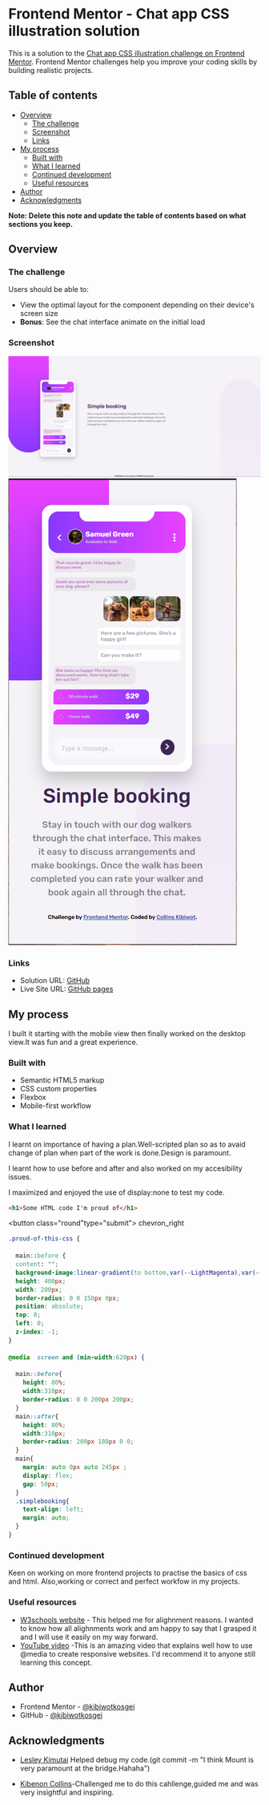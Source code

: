 # Frontend Mentor - Chat app CSS illustration solution

This is a solution to the [Chat app CSS illustration challenge on Frontend Mentor](https://www.frontendmentor.io/challenges/chat-app-css-illustration-O5auMkFqY). Frontend Mentor challenges help you improve your coding skills by building realistic projects. 

## Table of contents

- [Overview](#overview)
  - [The challenge](#the-challenge)
  - [Screenshot](#screenshot)
  - [Links](#links)
- [My process](#my-process)
  - [Built with](#built-with)
  - [What I learned](#what-i-learned)
  - [Continued development](#continued-development)
  - [Useful resources](#useful-resources)
- [Author](#author)
- [Acknowledgments](#acknowledgments)

**Note: Delete this note and update the table of contents based on what sections you keep.**

## Overview

### The challenge

Users should be able to:

- View the optimal layout for the component depending on their device's screen size
- **Bonus**: See the chat interface animate on the initial load

### Screenshot

![](./images/Screenshot.png)
![](./images/Screenshot-mobile.png)


### Links

- Solution URL: [GitHub](https://github.com/kibiwotkosgei/chat-app.git)
- Live Site URL: [GitHub pages](https://kibiwotkosgei.github.io/chat-app/)


## My process
I built it starting with the mobile view then finally worked on the desktop view.It was fun and a great experience.

### Built with

- Semantic HTML5 markup
- CSS custom properties
- Flexbox
- Mobile-first workflow

### What I learned


I learnt on importance of having a plan.Well-scripted plan so as to avaid change of plan when part of the work is done.Design is paramount.

I learnt how to use before and after and also worked on my accesibility issues.

I maximized and enjoyed the use of display:none to test my code.



```html
<h1>Some HTML code I'm proud of</h1>
```
 <button class="round"type="submit"> <span class="material-symbols-outlined "> chevron_right </span> </button>

```css
.proud-of-this-css {

  main::before {
  content: "";
  background-image:linear-gradient(to bottom,var(--LightMagenta),var(--LightViolet));
  height: 400px;
  width: 200px;
  border-radius: 0 0 150px 0px;
  position: absolute;
  top: 0;
  left: 0;
  z-index: -1;
}

@media  screen and (min-width:620px) {

  main::before{
    height: 80%;
    width:310px;
    border-radius: 0 0 200px 200px;
  }
  main::after{
    height: 80%;
    width:310px;
    border-radius: 200px 180px 0 0;
  }
  main{
    margin: auto 0px auto 245px ; 
    display: flex;
    gap: 50px;            
  }
  .simplebooking{
    text-align: left; 
    margin: auto;  
  }
}
```



### Continued development

Keen on working on more frontend projects to practise the basics of css and html.
Also,working or correct and perfect workfow in my projects.


### Useful resources

- [W3schools website](https://www.w3schools.com/cssref/pr_text_text-align.ASP) - This helped me for alighnment reasons. I wanted to know how all alighnments work and am happy to say that I grasped it and I will use it easily on my way forward.
- [YouTube video](https://www.youtube.com/watch?v=2KL-z9A56SQ) -This is an amazing video that explains well how to use @media to create responsive websites. I'd recommend it to anyone still learning this concept.



## Author

- Frontend Mentor - [@kibiwotkosgei](https://www.frontendmentor.io/profile/kibiwotkosgei)
- GitHub - [@kibiwotkosgei](https://github.com/kibiwotkosgei)





## Acknowledgments
- [Lesley Kimutai](https://www.frontendmentor.io/profile/Leskim) Helped debug my code.(git commit -m "I think Mount is very paramount at the bridge.Hahaha")

- [Kibenon Collins](https://www.frontendmentor.io/profile/collinskibenon)-Challenged me to do this cahllenge,guided me and was very insightful and inspiring.



